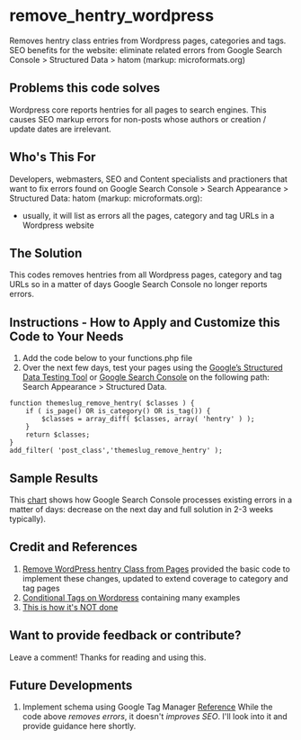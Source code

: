 # remove_hentry_wordpress
Removes hentry class entries from Wordpress pages, categories and tags. SEO benefits for the website: eliminate related errors from Google Search Console > Structured Data > hatom (markup: microformats.org)

## Problems this code solves
Wordpress core reports hentries for all pages to search engines. This causes SEO markup errors for non-posts whose authors or creation / update dates are irrelevant.  

## Who's This For
Developers, webmasters, SEO and Content specialists and practioners that want to fix errors found on Google Search Console > Search Appearance > Structured Data: hatom (markup: microformats.org):
* usually, it will list as errors all the pages, category and tag URLs in a Wordpress website

## The Solution
This codes removes hentries from all Wordpress pages, category and tag URLs so in a matter of days Google Search Console no longer reports errors.

## Instructions - How to Apply and Customize this Code to Your Needs
1. Add the code below to your functions.php file
2. Over the next few days, test your pages using the [Google’s Structured Data Testing Tool](http://www.google.com/webmasters/tools/richsnippets) or [Google Search Console](https://www.google.com/webmasters/tools/home?hl=en) on the following path: Search Appearance > Structured Data.

```
function themeslug_remove_hentry( $classes ) {
    if ( is_page() OR is_category() OR is_tag()) {
        $classes = array_diff( $classes, array( 'hentry' ) );
    }
    return $classes;
}
add_filter( 'post_class','themeslug_remove_hentry' );
```

## Sample Results
This [chart](https://swampsidestudio.com/wp-content/uploads/2014/07/hentry-structured-data-errors-google-webmaster-tools.png) shows how Google Search Console processes existing errors in a matter of days: decrease on the next day and full solution in 2-3 weeks typically).  
         
## Credit and References
1. [Remove WordPress hentry Class from Pages](https://swampsidestudio.com/remove-wordpress-hentry-class/) provided the basic code to implement these changes, updated to extend coverage to category and tag pages
2. [Conditional Tags on Wordpress](https://codex.wordpress.org/Conditional_Tags) containing many examples
3. [This is how it's NOT done](https://gist.github.com/jaredatch/1629862)

## Want to provide feedback or contribute?
Leave a comment! Thanks for reading and using this.

## Future Developments
1. Implement schema using Google Tag Manager [Reference](https://moz.com/blog/seo-changes-using-google-tag-manager)
While the code above _removes errors_, it doesn't _improves SEO_. I'll look into it and provide guidance here shortly. 
